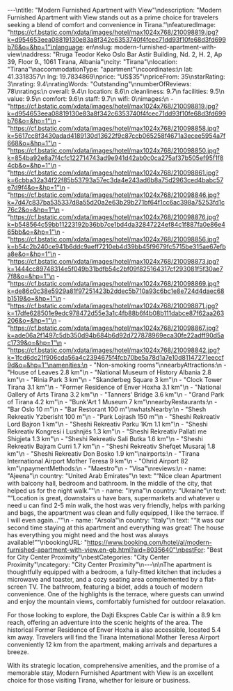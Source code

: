 ---\ntitle: "Modern Furnished Apartment with View"\ndescription: "Modern Furnished Apartment with View stands out as a prime choice for travelers seeking a blend of comfort and convenience in Tirana."\nfeaturedImage: "https://cf.bstatic.com/xdata/images/hotel/max1024x768/210098819.jpg?k=d954653eea08819130e83a8f342c6353740f4fcec71dd93f10fe68d3fd699b76&o=&hp=1"\nlanguage: en\nslug: modern-furnished-apartment-with-view\naddress: "Rruga Teodor Keko Oslo Bar Astir Building, Nd. 2, H. 2, Ap 39, Floor 9., 1061 Tirana, Albania"\ncity: "Tirana"\nlocation: "Tirana"\naccommodationType: "apartment"\ncoordinates:\n  lat: 41.3318357\n  lng: 19.7834869\nprice: "US$35"\npriceFrom: 35\nstarRating: 3\nrating: 9.4\nratingWords: "Outstanding"\nnumberOfReviews: 78\nratings:\n  overall: 9.4\n  location: 8.6\n  cleanliness: 9.7\n  facilities: 9.5\n  value: 9.5\n  comfort: 9.6\n  staff: 9.7\n  wifi: 0\nimages:\n  - "https://cf.bstatic.com/xdata/images/hotel/max1024x768/210098819.jpg?k=d954653eea08819130e83a8f342c6353740f4fcec71dd93f10fe68d3fd699b76&o=&hp=1"\n  - "https://cf.bstatic.com/xdata/images/hotel/max1024x768/210098858.jpg?k=5617cc8f3430adad4189130d13622f9c87ccb065258f4671a3ecee5954a7f668&o=&hp=1"\n  - "https://cf.bstatic.com/xdata/images/hotel/max1024x768/210098850.jpg?k=854ba92e8a7f4cfc122714743ad9e941d42ab0c0ca275af37b505ef95f1f84cb&o=&hp=1"\n  - "https://cf.bstatic.com/xdata/images/hotel/max1024x768/210098861.jpg?k=6cbba32a34f22f85b53793a57ec3da4e243ad6b8a75d2963ced4babc57e7d9f4&o=&hp=1"\n  - "https://cf.bstatic.com/xdata/images/hotel/max1024x768/210098846.jpg?k=7d47c837ba535337d8a55d20a2e63b29b271bf64f1cc6ac398a75253fd1c76c2&o=&hp=1"\n  - "https://cf.bstatic.com/xdata/images/hotel/max1024x768/210098876.jpg?k=b548564c59bb11223192b36bb7ce1bd4da32847224ef84c1f887fa0e86e465bb&o=&hp=1"\n  - "https://cf.bstatic.com/xdata/images/hotel/max1024x768/210098856.jpg?k=b54c2b240ce941b6ddc9aeff7210eb4d39bb45f9679fc5715be315ae67efba8e&o=&hp=1"\n  - "https://cf.bstatic.com/xdata/images/hotel/max1024x768/210098873.jpg?k=1444cc89748314e5f049b31bdfb54c2bf09f825164317cf293081f5f30ae77f8&o=&hp=1"\n  - "https://cf.bstatic.com/xdata/images/hotel/max1024x768/210098869.jpg?k=de86c0c38e5929a81f97251423b2ddec5b710a93c6bc1e8e724d4daec68b1519&o=&hp=1"\n  - "https://cf.bstatic.com/xdata/images/hotel/max1024x768/210098871.jpg?k=17dfe628501e9edc978472d55e3a1c4fb88b6f4b08b111dabce87f62aa263206&o=&hp=1"\n  - "https://cf.bstatic.com/xdata/images/hotel/max1024x768/210098867.jpg?k=ade06a2f1497c5db350d94b684b6d92d727878969eca30fe22adff90d5ac1739&o=&hp=1"\n  - "https://cf.bstatic.com/xdata/images/hotel/max1024x768/210098842.jpg?k=1fcd6dc21f906cda56a4c2394675f4fcb70be5a78d1a7e10d81147271eeccf9d&o=&hp=1"\namenities:\n  - "Non-smoking rooms"\nnearbyAttractions:\n  - "House of Leaves 2.8 km"\n  - "National Museum of History Albania 2.8 km"\n  - "Rinia Park 3 km"\n  - "Skanderbeg Square 3 km"\n  - "Clock Tower Tirana 3.1 km"\n  - "Former Residence of Enver Hoxha 3.1 km"\n  - "National Gallery of Arts Tirana 3.2 km"\n  - "Tanners' Bridge 3.6 km"\n  - "Grand Park of Tirana 4.2 km"\n  - "Bunk'Art 1 Museum 7 km"\nnearbyRestaurants:\n  - "Bar Oslo 10 m"\n  - "Bar Restorant 100 m"\nwhatsNearby:\n  - "Shesh Rekreativ Yzberisht 100 m"\n  - "Park Lojrash 150 m"\n  - "Sheshi Rekreativ Lord Bajron 1 km"\n  - "Sheshi Rekreativ Parku 1Km 1.1 km"\n  - "Sheshi Rekreativ Kongresi i Lushnjës 1.3 km"\n  - "Sheshi Rekreativ Pallati me Shigjeta 1.3 km"\n  - "Sheshi Rekreativ Sali Butka 1.6 km"\n  - "Sheshi Rekreativ Bajram Curri 1.7 km"\n  - "Sheshi Rekreativ Shefqet Musaraj 1.8 km"\n  - "Sheshi Rekreativ Don Bosko 1.9 km"\nairports:\n  - "Tirana International Airport Mother Teresa 9 km"\n  - "Ohrid Airport 82 km"\npaymentMethods:\n  - "Maestro"\n  - "Visa"\nreviews:\n  - name: "Ajeena"\n    country: "United Arab Emirates"\n    text: "“Nice clean Apartment with balcony hall, bedroom and bathroom.
In the middle of the city, that helped us for the night walk.”"\n  - name: "Iryna"\n    country: "Ukraine"\n    text: "“Location is great, downstairs u have bars, supermarkets and whatever u need u can find 2-5 min walk, the host was very friendly, helps with parking and bags, the appartment was clean and fully equipped, I like the terrace. If I will even again...”"\n  - name: "Arsola"\n    country: "Italy"\n    text: "“It was our second time staying at this apartment and everything was great! The house has everything you might need and the host was always available!”"\nbookingURL: "https://www.booking.com/hotel/al/modern-furnished-apartment-with-view.en-gb.html?aid=8035640"\nbestFor: "Best for City Center Proximity"\nbestCategories: "City Center Proximity"\ncategory: "City Center Proximity"\n---\n\nThe apartment is thoughtfully equipped with a bedroom, a fully-fitted kitchen that includes a microwave and toaster, and a cozy seating area complemented by a flat-screen TV. The bathroom, featuring a bidet, adds a touch of modern convenience. One of the highlights is the terrace, where guests can unwind and enjoy the mountain views, comfortably furnished for outdoor relaxation.

For those looking to explore, the Dajti Ekspres Cable Car is within a 8.9 km reach, offering an adventure into the scenic heights of the area. The historical Former Residence of Enver Hoxha is also accessible, located 5.4 km away. Travelers will find the Tirana International Mother Teresa Airport conveniently 12 km from the apartment, making arrivals and departures a breeze.

With its strategic location, comprehensive amenities, and the promise of a memorable stay, Modern Furnished Apartment with View is an excellent choice for those visiting Tirana, whether for leisure or business.
